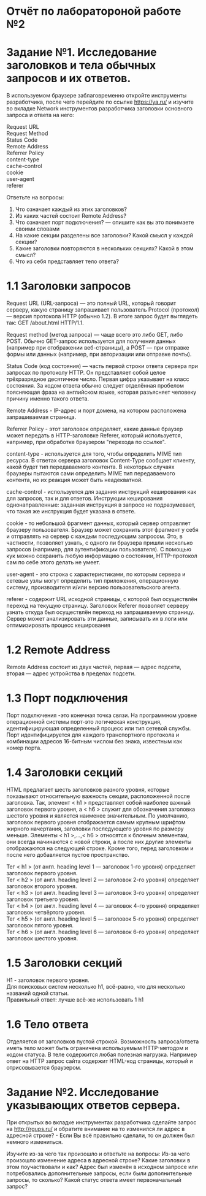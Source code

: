 # Отчёт по лаборатороной работе №2
# Задание №1. Исследование заголовков и тела обычных запросов и их ответов.  
В используемом браузере заблаговременно откройте инструменты разработчика, после чего перейдите по ссылке https://ya.ru/ и изучите во вкладке Network инструментов разработчика заголовки основного запроса и ответа на него:

Request URL  
Request Method  
Status Code  
Remote Address  
Referrer Policy  
content-type  
cache-control  
cookie  
user-agent  
referer  

Ответьте на вопросы: 
1) Что означает каждый из этих заголовков?   
2) Из каких частей состоит Remote Address?   
3) Что означает порт подключения? — опишите как вы это понимаете своими словами   
4) На какие секции разделены все заголовки? Какой смысл у каждой секции?   
5) Какие заголовки повторяются в нескольких секциях? Какой в этом смысл?   
6) Что из себя представляет тело ответа?   

# 1.1 Заголовки запросов

Request URL (URL-запроса) — это полный URL, который говорит серверу, какую страницу запрашивает пользователь Protocol (протокол) — версия протокола HTTP (обычно 1.2). В итоге запрос будет выглядеть так: GET /about.html HTTP/1.1.  

Request method (метод запроса) — чаще всего это либо GET, либо POST. Обычно GET-запрос используется для получения данных (например при отображении веб-страницы), а POST — при отправке формы или данных (например, при авторизации или отправке почты).  

Status Code (код состояния) — часть первой строки ответа сервера при запросах по протоколу HTTP. Он представляет собой целое трёхразрядное десятичное число. Первая цифра указывает на класс состояния. За кодом ответа обычно следует отделённая пробелом поясняющая фраза на английском языке, которая разъясняет человеку причину именно такого ответа.  

Remote Address - IP-адрес и порт домена, на котором расположена запрашиваемая страница.  

Referrer Policy - этот заголовок определяет, какие данные браузер может передать в HTTP-заголовке Referer, который используется, например, при обработке браузером "перехода по ссылке".  

content-type  - используется для того, чтобы определить MIME тип ресурса.
В ответах сервера заголовок Content-Type сообщает клиенту, какой будет тип передаваемого контента. В некоторых случаях браузеры пытаются сами определить MIME тип передаваемого контента, но их реакция может быть неадекватной.  

cache-control - используется для задания инструкций кеширования как для запросов, так и для ответов. Инструкции кеширования однонаправленные: заданная инструкция в запросе не подразумевает, что такая же инструкция будет указана в ответе.  

cookie - то небольшой фрагмент данных, который сервер отправляет браузеру пользователя. Браузер может сохранить этот фрагмент у себя и отправлять на сервер с каждым последующим запросом. Это, в частности, позволяет узнать, с одного ли браузера пришли несколько запросов (например, для аутентификации пользователя). С помощью кук можно сохранить любую информацию о состоянии, HTTP-протокол сам по себе этого делать не умеет.  

user-agent - это строка с характеристиками, по которым сервера и сетевые узлы могут определить тип приложения, операционную систему, производителя и/или версию пользовательского агента.   

referer - содержит URL исходной страницы, с которой был осуществлён переход на текущую страницу. Заголовок Referer позволяет серверу узнать откуда был осуществлён переход на запрашиваемую страницу. Сервер может анализировать эти данные, записывать их в логи или оптимизировать процесс кеширования  


# 1.2 Remote Address 
Remote Address состоит из двух частей, первая — адрес подсети, вторая — адрес устройства в пределах подсети.

# 1.3 Порт подключения
Порт подключения -это конечная точка связи. На программном уровне операционной системы порт-это логическая конструкция, идентифицирующая определенный процесс или тип сетевой службы. Порт идентифицируется для каждого транспортного протокола и комбинации адресов 16-битным числом без знака, известным как номер порта.  


# 1.4 Заголовки секций
HTML предлагает шесть заголовков разного уровня, которые показывают относительную важность секции, расположенной после заголовка.
Так, элемент < h1 > представляет собой наиболее важный заголовок первого уровня, а < h6 > служит для обозначения заголовка шестого уровня и является наименее значительным. По умолчанию, заголовок первого уровня отображается самым крупным шрифтом жирного начертания, заголовки последующего уровня по размеру меньше. Элементы < h1 >,...,< h6 > относятся к блочным элементам, они всегда начинаются с новой строки, а после них другие элементы отображаются на следующей строке. Кроме того, перед заголовком и после него добавляется пустое пространство.  

Тег < h1 > (от англ. heading level 1 — заголовок 1-го уровня) определяет заголовок первого уровня.  
Тег < h2 > (от англ. heading level 2 — заголовок 2-го уровня) определяет заголовок второго уровня.  
Тег < h3 > (от англ. heading level 3 — заголовок 3-го уровня) определяет заголовок третьего уровня.  
Тег < h4 > (от англ. heading level 4 — заголовок 4-го уровня) определяет заголовок четвёртого уровня.  
Тег < h5 > (от англ. heading level 5 — заголовок 5-го уровня) определяет заголовок пятого уровня.  
Тег < h6 > (от англ. heading level 6 — заголовок 6-го уровня) определяет заголовок шестого уровня.  
  
# 1.5 Заголовки секций
H1 - заголовок первого уровня.  
Для поисковых систем несколько h1, всё-равно, что для несколько названий одной статьи.  
Правильный ответ: лучше всё-же использовать 1 h1  

# 1.6 Тело ответа
Отделяется от заголовков пустой строкой. Возможность запроса/ответа иметь тело может быть ограничена используемым HTTP-методом и кодом статуса. В теле содержится любая полезная нагрузка. Например ответ на HTTP запрос сайта содержит HTML-код страницы, который и отрисовывается браузером.  

# Задание №2. Исследование указывающих ответов сервера.
При открытых во вкладке инструментах разработчика сделайте запрос на http://rgups.ru/ и обратите внимание на то изменился ли адрес в адресной строке? - Если Вы всё правильно сделали, то он должен был немного измениться.

Изучите из-за чего так произошло и ответьте на вопросы:
Из-за чего произошло изменение адреса в адресной строке? Какие заголовки в этом поучаствовали и как?
Адрес был изменён в исходном запросе или потребовались дополнительные запросы, если были дополнительные запросы, то сколько?
Какой статус ответа имеет первоначальный запрос?

